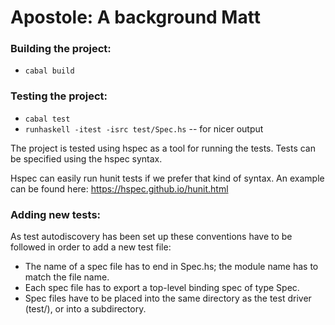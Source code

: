 # Apostole: A background Matt

### Building the project:  

  - ```cabal build```

### Testing the project: 

 - ```cabal test```
 - ```runhaskell -itest -isrc test/Spec.hs``` -- for nicer output


The project is tested using hspec as a tool for running the tests. Tests can be specified using the hspec syntax.

Hspec can easily run hunit tests if we prefer that kind of syntax. An example can be found here: https://hspec.github.io/hunit.html

### Adding new tests: 

As test autodiscovery has been set up these conventions have to be followed in order to add a new test file:
 - The name of a spec file has to end in Spec.hs; the module name has to match the file name.
 - Each spec file has to export a top-level binding spec of type Spec.
 - Spec files have to be placed into the same directory as the test driver (test/), or into a subdirectory.



